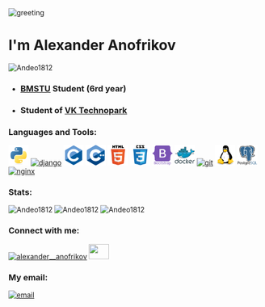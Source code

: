 <img src='https://rishavanand.github.io/static/images/greetings.gif' alt='greeting'>

<h1>I'm Alexander Anofrikov</h1>

<p> <img src="https://komarev.com/ghpvc/?username=Andeo1812&label=Profile%20views&color=0e75b6&style=flat" alt="Andeo1812" /> </p>

* <h3><a href="https://www.bmstu.ru/" >BMSTU</a> Student (6rd year)</h3>

* <h3>Student of <a href="https://park.vk.company/" >VK Technopark</a></h3>

<h3>Languages and Tools:</h3>
<p>
    <a href="https://www.python.org" target="_blank"> <img src="https://raw.githubusercontent.com/devicons/devicon/master/icons/python/python-original.svg" alt="python" width="40" height="40"/></a>
    <a href="https://www.djangoproject.com/" target="_blank"> <img src="https://user-images.githubusercontent.com/88785411/185733172-a75974bb-445d-497e-bade-d182e376c090.png" alt="django" width="40" height="40"/></a>
    <a href="https://www.cprogramming.com/" target="_blank"> <img src="https://raw.githubusercontent.com/devicons/devicon/master/icons/c/c-original.svg" alt="c" width="40" height="40"/></a>
    <a href="https://www.w3schools.com/cpp/" target="_blank"> <img src="https://raw.githubusercontent.com/devicons/devicon/master/icons/cplusplus/cplusplus-original.svg" alt="cplusplus" width="40" height="40"/></a>
    <a href="https://www.w3.org/html/" target="_blank"> <img src="https://raw.githubusercontent.com/devicons/devicon/master/icons/html5/html5-original-wordmark.svg" alt="html5" width="40" height="40"/></a>
    <a href="https://www.w3schools.com/css/" target="_blank"> <img src="https://raw.githubusercontent.com/devicons/devicon/master/icons/css3/css3-original-wordmark.svg" alt="css3" width="40" height="40"/></a>
    <a href="https://getbootstrap.com" target="_blank"> <img src="https://raw.githubusercontent.com/devicons/devicon/master/icons/bootstrap/bootstrap-plain-wordmark.svg" alt="bootstrap" width="40" height="40"/></a>
    <a href="https://www.docker.com/" target="_blank"> <img src="https://raw.githubusercontent.com/devicons/devicon/master/icons/docker/docker-original-wordmark.svg" alt="docker" width="40" height="40"/></a>
    <a href="https://git-scm.com/" target="_blank"> <img src="https://www.vectorlogo.zone/logos/git-scm/git-scm-icon.svg" alt="git" width="40" height="40"/></a>
    <a href="https://www.linux.org/" target="_blank"> <img src="https://raw.githubusercontent.com/devicons/devicon/master/icons/linux/linux-original.svg" alt="linux" width="40" height="40"/></a>
    <a href="https://www.postgresql.org" target="_blank"> <img src="https://raw.githubusercontent.com/devicons/devicon/master/icons/postgresql/postgresql-original-wordmark.svg" alt="postgresql" width="40" height="40"/></a>
    <a href="https://www.nginx.com/" target="_blank"> <img src="https://user-images.githubusercontent.com/88785411/185733055-27432a26-f79e-4dae-9c63-9d08037ca011.png" alt="nginx" width="40" height="40"/></a>
</p>

<h3>Stats:</h3>
<p>
    <img src="https://github-readme-stats.vercel.app/api?username=Andeo1812&show_icons=true&locale=en&title_color=fff&icon_color=79ff97&text_color=9f9f9f&bg_color=151515" alt="Andeo1812" />
    <img src="https://github-readme-streak-stats.herokuapp.com/?user=Andeo1812&theme=dark" alt="Andeo1812" />
    <img src="https://github-readme-stats.vercel.app/api/top-langs?username=Andeo1812&show_icons=true&locale=en&layout=compact&exclude_repo=nirs-5th-sem-bmstu&hide=html,javascript,tex&title_color=fff&icon_color=79ff97&text_color=9f9f9f&bg_color=151515" alt="Andeo1812" />
</p>

<h3>Connect with me:</h3>
<p>
    <a href="https://vk.com/id226093411" target="blank"><img src="https://raw.githubusercontent.com/rahuldkjain/github-profile-readme-generator/master/src/images/icons/Social/vk.svg" alt="alexander__anofrikov" height="30" width="40" /></a>
    <a href="https://t.me/Andeo1812" target="blank"><img src="https://www.svgrepo.com/show/303292/telegram-logo.svg" height="30" width="40" /></a>
</p>

<h3>My email:</h3>
<p>
    <a href="mailto: alexanforall@mail.ru"> <img src="https://user-images.githubusercontent.com/88785411/185732007-c9d8f70c-b1d0-42ec-b2bc-cc8805afb87c.png" alt="email" width="40" height="40"/></a>
</p>
